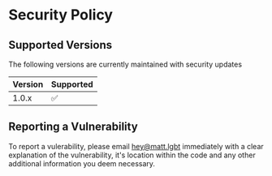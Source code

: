 # Security Policy

## Supported Versions

The following versions are currently maintained with security updates

| Version | Supported          |
| ------- | ------------------ |
| 1.0.x   | :white_check_mark: |

## Reporting a Vulnerability

To report a vulerability, please email [hey@matt.lgbt](mailto:hey@matt.lgbt) immediately with a clear explanation of the vulnerability, it's location within the code and any other additional information you deem necessary.
